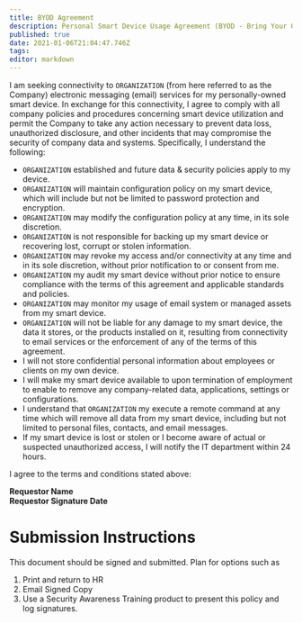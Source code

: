 ```yaml
---
title: BYOD Agreement
description: Personal Smart Device Usage Agreement (BYOD - Bring Your Own Device)
published: true
date: 2021-01-06T21:04:47.746Z
tags: 
editor: markdown
---
```


I am seeking connectivity to `ORGANIZATION` (from here referred to as the Company) electronic messaging (email) services for my personally-owned smart device. In exchange for this connectivity, I agree to comply with all company policies and procedures concerning smart device utilization and permit the Company to take any action necessary to prevent data loss, unauthorized disclosure, and other incidents that may compromise the security of company data and systems.  Specifically, I understand the following:

- `ORGANIZATION` established and future data & security policies apply to my device.
- `ORGANIZATION`  will maintain configuration policy on my smart device, which will include but not be limited to password protection and encryption.  
- `ORGANIZATION`  may modify the configuration policy at any time, in its sole discretion.
- `ORGANIZATION`  is not responsible for backing up my smart device or recovering lost, corrupt or stolen information.
- `ORGANIZATION`  may revoke my access and/or connectivity at any time and in its sole discretion, without prior notification to or consent from me.
- `ORGANIZATION`  my audit my smart device without prior notice to ensure compliance with the terms of this agreement and applicable standards and policies.  
- `ORGANIZATION`  may monitor my usage of email system or managed assets from my smart device. 
- `ORGANIZATION`  will not be liable for any damage to my smart device, the data it stores, or the products installed on it, resulting from connectivity to email services or the enforcement of any of the terms of this agreement.
- I will not store confidential personal information about employees or clients on my own device.
- I will make my smart device available to upon termination of employment to enable to remove any company-related data, applications, settings or configurations.
- I understand that `ORGANIZATION` my execute a remote command at any time which will remove all data from my smart device, including but not limited to personal files, contacts, and email messages.
- If my smart device is lost or stolen or I become aware of actual or suspected unauthorized access, I will notify the IT department within 24 hours.  

I agree to the terms and conditions stated above:

**Requestor Name	
Requestor Signature	
Date**


# Submission Instructions
This document should be signed and submitted.  Plan for options such as
1. Print and return to HR
2. Email Signed Copy
3. Use a Security Awareness Training product to present this policy and log signatures. 